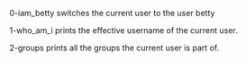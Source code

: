 0-iam_betty switches the current user to the user betty

1-who_am_i prints the effective username of the current user.

2-groups prints all the groups the current user is part of.

